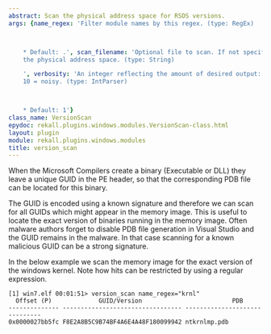 ```yaml
---
abstract: Scan the physical address space for RSDS versions.
args: {name_regex: 'Filter module names by this regex. (type: RegEx)



    * Default: .', scan_filename: 'Optional file to scan. If not specified we scan
    the physical address space. (type: String)

    ', verbosity: 'An integer reflecting the amount of desired output: 0 = quiet,
    10 = noisy. (type: IntParser)



    * Default: 1'}
class_name: VersionScan
epydoc: rekall.plugins.windows.modules.VersionScan-class.html
layout: plugin
module: rekall.plugins.windows.modules
title: version_scan
---
```


When the Microsoft Compilers create a binary (Executable or DLL) they leave a
unique GUID in the PE header, so that the corresponding PDB file can be located
for this binary.

The GUID is encoded using a known signature and therefore we can scan for all
GUIDs which might appear in the memory image. This is useful to locate the exact
version of binaries running in the memory image. Often malware authors forget to
disable PDB file generation in Visual Studio and the GUID remains in the
malware. In that case scanning for a known malicious GUID can be a strong
signature.

In the below example we scan the memory image for the exact version of the
windows kernel. Note how hits can be restricted by using a regular expression.

```text
[1] win7.elf 00:01:51> version_scan name_regex="krnl"
  Offset (P)             GUID/Version                         PDB
-------------- --------------------------------- ------------------------------
0x0000027bb5fc F8E2A8B5C9B74BF4A6E4A48F180099942 ntkrnlmp.pdb
```
